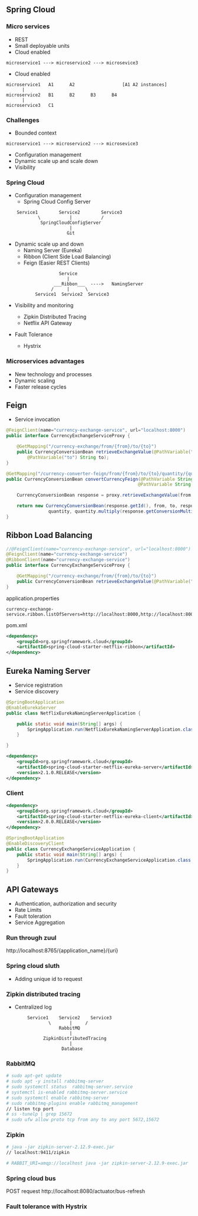 ## Spring Cloud

### Micro services

- REST
- Small deployable units
- Cloud enabled

```
microservice1 ---> microservice2 ---> microsevice3
```

- Cloud enabled

```
microservice1   A1      A2                  [A1 A2 instances]
      |
microservice2   B1      B2      B3      B4
      |
microservice3   C1
```

### Challenges

- Bounded context
```
microservice1 ---> microservice2 ---> microsevice3
```

- Configuration management
- Dynamic scale up and scale down
- Visibility

### Spring Cloud

- Configuration management
    - Spring Cloud Config Server

```
    Service1        Service2        Service3
            \           |           /
             SpringCloudConfigServer
                        |
                       Git
```

- Dynamic scale up and down
    - Naming Server (Eureka)
    - Ribbon (Client Side Load Balancing)
    - Feign (Easier REST Clients)

```
                    Service
                       |
                  ___Ribbon___  ---->   NamingServer
                 /     |      \
           Service1  Service2  Service3
```

- Visibility and monitoring
    - Zipkin Distributed Tracing
    - Netflix API Gateway

- Fault Tolerance
    - Hystrix

### Microservices advantages

- New technology and processes
- Dynamic scaling
- Faster release cycles

## Feign

- Service invocation

```java
@FeignClient(name="currency-exchange-service", url="localhost:8000")
public interface CurrencyExchangeServiceProxy {

    @GetMapping("/currency-exchange/from/{from}/to/{to}")
    public CurrencyConversionBean retrieveExchangeValue(@PathVariable("from") String from,
        @PathVariable("to") String to);
}
```

```java
@GetMapping("/currency-converter-feign/from/{from}/to/{to}/quantity/{quantity}")
public CurrencyConversionBean convertCurrencyFeign(@PathVariable String from,
                                                  @PathVariable String to, @PathVariable BigDecimal quantity) {

    CurrencyConversionBean response = proxy.retrieveExchangeValue(from, to);

    return new CurrencyConversionBean(response.getId(), from, to, response.getConversionMultiple(),
                quantity, quantity.multiply(response.getConversionMultiple()),response.getPort());
}
```

## Ribbon Load Balancing

```java
//@FeignClient(name="currency-exchange-service", url="localhost:8000")
@FeignClient(name="currency-exchange-service")
@RibbonClient(name="currency-exchange-service")
public interface CurrencyExchangeServiceProxy {

    @GetMapping("/currency-exchange/from/{from}/to/{to}")
    public CurrencyConversionBean retrieveExchangeValue(@PathVariable("from") String from, @PathVariable("to") String to);
}
```

application.properties
```properties
currency-exchange-service.ribbon.listOfServers=http://localhost:8000,http://localhost:8001
```

pom.xml
```xml
<dependency>
    <groupId>org.springframework.cloud</groupId>
	<artifactId>spring-cloud-starter-netflix-ribbon</artifactId>
</dependency>
```

## Eureka Naming Server

- Service registration
- Service discovery

```java
@SpringBootApplication
@EnableEurekaServer
public class NetflixEurekaNamingServerApplication {

	public static void main(String[] args) {
		SpringApplication.run(NetflixEurekaNamingServerApplication.class, args);
	}

}
```

```xml
<dependency>
    <groupId>org.springframework.cloud</groupId>
	<artifactId>spring-cloud-starter-netflix-eureka-server</artifactId>
	<version>2.1.0.RELEASE</version>
</dependency>
```

### Client

```xml
<dependency>
    <groupId>org.springframework.cloud</groupId>
    <artifactId>spring-cloud-starter-netflix-eureka-client</artifactId>
    <version>2.0.0.RELEASE</version>
</dependency>
```

```java
@SpringBootApplication
@EnableDiscoveryClient
public class CurrencyExchangeServiceApplication {
	public static void main(String[] args) {
		SpringApplication.run(CurrencyExchangeServiceApplication.class, args);
	}
}
```

## API Gateways

- Authentication, authorization and security
- Rate Limits
- Fault toleration
- Service Aggregation

### Run through zuul

http://localhost:8765/{application_name}/{uri}

### Spring cloud sluth

- Adding unique id to request

### Zipkin distributed tracing

- Centralized log

```
        Service1    Service2    Service3
                \       |     /
                    RabbitMQ
                        |
              ZipkinDistributedTracing
                        |
                     Database
```

### RabbitMQ

```bash
# sudo apt-get update
# sudo apt -y install rabbitmq-server
# sudo systemctl status  rabbitmq-server.service
# systemctl is-enabled rabbitmq-server.service
# sudo systemctl enable rabbitmq-server
# sudo rabbitmq-plugins enable rabbitmq_management
// listen tcp port
# ss -tunelp | grep 15672
# sudo ufw allow proto tcp from any to any port 5672,15672
```

### Zipkin

```bash
# java -jar zipkin-server-2.12.9-exec.jar
// localhost:9411/zipkin

# RABBIT_URI=amqp://localhost java -jar zipkin-server-2.12.9-exec.jar
```

### Spring cloud bus

POST request http://localhost:8080/actuator/bus-refresh

### Fault tolerance with Hystrix
















